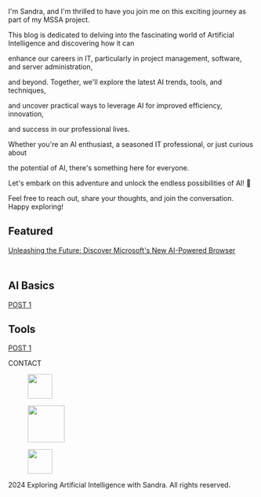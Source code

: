 <!-- wp:template-part {"slug":"header","theme":"pub/assembler","tagName":"header"} /-->

<!-- wp:group {"tagName":"main","style":{"spacing":{"blockGap":"0","margin":{"top":"0","bottom":"0"}}},"layout":{"type":"constrained"}} -->
<main class="wp-block-group" style="margin-top:0;margin-bottom:0"><!-- wp:group {"metadata":{"name":"Call to Action"},"align":"full","className":"is-style-section-3","layout":{"type":"default"}} -->
<div class="wp-block-group alignfull is-style-section-3"><!-- wp:cover {"url":"https://isandradavis.wordpress.com/wp-content/uploads/2024/08/1-5.png","id":111,"dimRatio":50,"customOverlayColor":"#010101","isUserOverlayColor":true,"minHeight":70,"minHeightUnit":"vh","metadata":{"name":"Intro"},"align":"full","className":"alignfull","style":{"spacing":{"padding":{"top":"var:preset|spacing|20","bottom":"var:preset|spacing|20","left":"0","right":"0"},"margin":{"top":"0","bottom":"0"}},"border":{"width":"100px"}},"layout":{"type":"constrained"}} -->
<div class="wp-block-cover alignfull" style="border-width:100px;margin-top:0;margin-bottom:0;padding-top:var(--wp--preset--spacing--20);padding-right:0;padding-bottom:var(--wp--preset--spacing--20);padding-left:0;min-height:70vh"><span aria-hidden="true" class="wp-block-cover__background has-background-dim" style="background-color:#010101"></span><img class="wp-block-cover__image-background wp-image-111" alt="" src="https://isandradavis.wordpress.com/wp-content/uploads/2024/08/1-5.png" data-object-fit="cover"/><div class="wp-block-cover__inner-container"><!-- wp:group {"metadata":{"name":"Content"},"style":{"spacing":{"blockGap":"0"}},"layout":{"type":"constrained"}} -->
<div class="wp-block-group"></div>
<!-- /wp:group --></div></div>
<!-- /wp:cover -->

<!-- wp:group {"style":{"elements":{"link":{"color":{"text":"var:preset|color|theme-1"}}}},"textColor":"theme-1","layout":{"type":"flex","orientation":"vertical","justifyContent":"center","verticalAlignment":"center"}} -->
<div class="wp-block-group has-theme-1-color has-text-color has-link-color"><!-- wp:paragraph {"align":"center","style":{"layout":{"selfStretch":"fit","flexSize":null},"elements":{"link":{"color":{"text":"var:preset|color|theme-1"}}}},"textColor":"theme-1","fontSize":"small"} -->
<p class="has-text-align-center has-theme-1-color has-text-color has-link-color has-small-font-size">I'm Sandra, and I'm thrilled to have you join me on this exciting journey as part of my MSSA project. </p>
<!-- /wp:paragraph -->

<!-- wp:paragraph {"align":"center","style":{"layout":{"selfStretch":"fit","flexSize":null},"elements":{"link":{"color":{"text":"var:preset|color|theme-1"}}}},"textColor":"theme-1","fontSize":"small"} -->
<p class="has-text-align-center has-theme-1-color has-text-color has-link-color has-small-font-size">This blog is dedicated to delving into the fascinating world of Artificial Intelligence and discovering how it can </p>
<!-- /wp:paragraph -->

<!-- wp:paragraph {"align":"center","style":{"layout":{"selfStretch":"fit","flexSize":null},"elements":{"link":{"color":{"text":"var:preset|color|theme-1"}}}},"textColor":"theme-1","fontSize":"small"} -->
<p class="has-text-align-center has-theme-1-color has-text-color has-link-color has-small-font-size">enhance our careers in IT, particularly in project management, software, and server administration, </p>
<!-- /wp:paragraph -->

<!-- wp:paragraph {"align":"center","style":{"layout":{"selfStretch":"fit","flexSize":null},"elements":{"link":{"color":{"text":"var:preset|color|theme-1"}}}},"textColor":"theme-1","fontSize":"small"} -->
<p class="has-text-align-center has-theme-1-color has-text-color has-link-color has-small-font-size">and beyond. Together, we'll explore the latest AI trends, tools, and techniques, </p>
<!-- /wp:paragraph -->

<!-- wp:paragraph {"align":"center","style":{"layout":{"selfStretch":"fit","flexSize":null},"elements":{"link":{"color":{"text":"var:preset|color|theme-1"}}}},"textColor":"theme-1","fontSize":"small"} -->
<p class="has-text-align-center has-theme-1-color has-text-color has-link-color has-small-font-size">and uncover practical ways to leverage AI for improved efficiency, innovation, </p>
<!-- /wp:paragraph -->

<!-- wp:paragraph {"align":"center","style":{"layout":{"selfStretch":"fit","flexSize":null},"elements":{"link":{"color":{"text":"var:preset|color|theme-1"}}}},"textColor":"theme-1","fontSize":"small"} -->
<p class="has-text-align-center has-theme-1-color has-text-color has-link-color has-small-font-size">and success in our professional lives. </p>
<!-- /wp:paragraph -->

<!-- wp:paragraph {"style":{"layout":{"selfStretch":"fit","flexSize":null},"elements":{"link":{"color":{"text":"var:preset|color|theme-1"}}}},"textColor":"theme-1","fontSize":"small"} -->
<p class="has-theme-1-color has-text-color has-link-color has-small-font-size">Whether you're an AI enthusiast, a seasoned IT professional, or just curious about </p>
<!-- /wp:paragraph -->

<!-- wp:paragraph {"style":{"layout":{"selfStretch":"fit","flexSize":null},"elements":{"link":{"color":{"text":"var:preset|color|theme-1"}}}},"textColor":"theme-1","fontSize":"small"} -->
<p class="has-theme-1-color has-text-color has-link-color has-small-font-size">the potential of AI, there's something here for everyone.</p>
<!-- /wp:paragraph -->

<!-- wp:paragraph {"style":{"layout":{"selfStretch":"fit","flexSize":null},"elements":{"link":{"color":{"text":"var:preset|color|theme-1"}}}},"textColor":"theme-1","fontSize":"small"} -->
<p class="has-theme-1-color has-text-color has-link-color has-small-font-size">Let's embark on this adventure and unlock the endless possibilities of AI! 🚀</p>
<!-- /wp:paragraph -->

<!-- wp:paragraph -->
<p></p>
<!-- /wp:paragraph -->

<!-- wp:paragraph {"align":"center","style":{"layout":{"selfStretch":"fit","flexSize":null},"elements":{"link":{"color":{"text":"var:preset|color|theme-1"}}},"border":{"width":"0px","style":"none"}},"textColor":"theme-1"} -->
<p class="has-text-align-center has-theme-1-color has-text-color has-link-color" style="border-style:none;border-width:0px">Feel free to reach out, share your thoughts, and join the conversation. Happy exploring!</p>
<!-- /wp:paragraph --></div>
<!-- /wp:group -->

<!-- wp:paragraph -->
<p></p>
<!-- /wp:paragraph --></div>
<!-- /wp:group -->

<!-- wp:group {"align":"full","style":{"spacing":{"padding":{"top":"calc( 0.5 * var(\u002d\u002dwp\u002d\u002dstyle\u002d\u002droot\u002d\u002dpadding-right, var(\u002d\u002dwp\u002d\u002dcustom\u002d\u002dgap\u002d\u002dhorizontal)))","bottom":"calc( 0.5 * var(\u002d\u002dwp\u002d\u002dstyle\u002d\u002droot\u002d\u002dpadding-right, var(\u002d\u002dwp\u002d\u002dcustom\u002d\u002dgap\u002d\u002dhorizontal)))","left":"var(\u002d\u002dwp\u002d\u002dstyle\u002d\u002droot\u002d\u002dpadding-left, var(\u002d\u002dwp\u002d\u002dcustom\u002d\u002dgap\u002d\u002dhorizontal))","right":"var(\u002d\u002dwp\u002d\u002dstyle\u002d\u002droot\u002d\u002dpadding-right, var(\u002d\u002dwp\u002d\u002dcustom\u002d\u002dgap\u002d\u002dhorizontal))"},"margin":{"top":"0","bottom":"0"}}},"layout":{"type":"constrained","justifyContent":"center"}} -->
<div class="wp-block-group alignfull" style="margin-top:0;margin-bottom:0;padding-top:calc( 0.5 * var(--wp--style--root--padding-right, var(--wp--custom--gap--horizontal)));padding-right:var(--wp--style--root--padding-right, var(--wp--custom--gap--horizontal));padding-bottom:calc( 0.5 * var(--wp--style--root--padding-right, var(--wp--custom--gap--horizontal)));padding-left:var(--wp--style--root--padding-left, var(--wp--custom--gap--horizontal))"><!-- wp:heading {"textAlign":"center"} -->
<h2 class="wp-block-heading has-text-align-center">Featured</h2>
<!-- /wp:heading -->

<!-- wp:paragraph -->
<p><a href="http://www.placeholder.com" data-type="link" data-id="www.placeholder.com">Unleashing the Future: Discover Microsoft's New AI-Powered Browser</a></p>
<!-- /wp:paragraph -->

<!-- wp:spacer {"height":"8px","style":{"spacing":{"margin":{"top":"0","bottom":"0"}}}} -->
<div style="margin-top:0;margin-bottom:0;height:8px" aria-hidden="true" class="wp-block-spacer"></div>
<!-- /wp:spacer -->

<!-- wp:query {"queryId":9,"query":{"perPage":"6","pages":0,"offset":0,"postType":"post","order":"desc","orderBy":"date","author":"","search":"","exclude":[],"sticky":"","inherit":false,"status[0]":"publish","status[1]":"private"},"enhancedPagination":true,"align":"wide"} -->
<div class="wp-block-query alignwide"><!-- wp:post-template {"style":{"spacing":{"blockGap":"0"}}} -->
<!-- wp:group {"style":{"spacing":{"padding":{"top":"var:preset|spacing|20","bottom":"var:preset|spacing|20"}},"border":{"bottom":{"width":"1px"}}},"layout":{"type":"flex","flexWrap":"nowrap"}} -->
<div class="wp-block-group" style="border-bottom-width:1px;padding-top:var(--wp--preset--spacing--20);padding-bottom:var(--wp--preset--spacing--20)"><!-- wp:post-title {"textAlign":"left","level":3,"isLink":true,"className":"no-underline","style":{"layout":{"selfStretch":"fill","flexSize":null}},"fontSize":"large"} /-->

<!-- wp:post-date {"textAlign":"right","format":"M j","style":{"layout":{"selfStretch":"fit","flexSize":null}}} /--></div>
<!-- /wp:group -->
<!-- /wp:post-template --></div>
<!-- /wp:query -->

<!-- wp:spacer {"height":"var:preset|spacing|20"} -->
<div style="height:var(--wp--preset--spacing--20)" aria-hidden="true" class="wp-block-spacer"></div>
<!-- /wp:spacer --></div>
<!-- /wp:group -->

<!-- wp:group {"align":"wide","layout":{"type":"constrained"}} -->
<div class="wp-block-group alignwide"><!-- wp:columns {"align":"wide","className":"is-style-default","style":{"elements":{"link":{"color":{"text":"var:preset|color|theme-1"}}},"spacing":{"margin":{"top":"0","bottom":"0"},"blockGap":{"top":"0","left":"var:preset|spacing|40"}},"border":{"width":"0px","style":"none","radius":"0px"}},"backgroundColor":"theme-5","textColor":"theme-1","fontSize":"small"} -->
<div class="wp-block-columns alignwide is-style-default has-theme-1-color has-theme-5-background-color has-text-color has-background has-link-color has-small-font-size" style="border-style:none;border-width:0px;border-radius:0px;margin-top:0;margin-bottom:0"><!-- wp:column -->
<div class="wp-block-column"><!-- wp:heading {"textAlign":"center"} -->
<h2 class="wp-block-heading has-text-align-center">AI Basics</h2>
<!-- /wp:heading -->

<!-- wp:paragraph -->
<p><a href="http://www.placeholder.com" data-type="link" data-id="www.placeholder.com">POST 1</a></p>
<!-- /wp:paragraph --></div>
<!-- /wp:column -->

<!-- wp:column -->
<div class="wp-block-column"><!-- wp:heading {"textAlign":"center"} -->
<h2 class="wp-block-heading has-text-align-center">Tools</h2>
<!-- /wp:heading -->

<!-- wp:paragraph -->
<p><a href="http://www.placeholder.com" data-type="link" data-id="www.placeholder.com">POST 1</a></p>
<!-- /wp:paragraph --></div>
<!-- /wp:column --></div>
<!-- /wp:columns -->

<!-- wp:paragraph -->
<p></p>
<!-- /wp:paragraph --></div>
<!-- /wp:group -->

<!-- wp:paragraph -->
<p></p>
<!-- /wp:paragraph -->

<!-- wp:group {"layout":{"type":"constrained"}} -->
<div class="wp-block-group"><!-- wp:paragraph {"align":"center"} -->
<p class="has-text-align-center">CONTACT</p>
<!-- /wp:paragraph -->

<!-- wp:group {"layout":{"type":"flex","flexWrap":"nowrap","justifyContent":"center"}} -->
<div class="wp-block-group"><!-- wp:image {"id":103,"width":"50px","sizeSlug":"large","linkDestination":"none","align":"center"} -->
<figure class="wp-block-image aligncenter size-large is-resized"><img src="https://isandradavis.wordpress.com/wp-content/uploads/2024/08/linkedin-logo.jpg?w=174" alt="" class="wp-image-103" style="width:50px"/></figure>
<!-- /wp:image -->

<!-- wp:image {"id":108,"width":"75px","sizeSlug":"large","linkDestination":"none","align":"center","style":{"color":[]}} -->
<figure class="wp-block-image aligncenter size-large is-resized"><img src="https://isandradavis.wordpress.com/wp-content/uploads/2024/08/github2.png?w=313" alt="" class="wp-image-108" style="width:75px"/></figure>
<!-- /wp:image -->

<!-- wp:image {"id":106,"width":"50px","sizeSlug":"large","linkDestination":"none","align":"center","style":{"color":[]}} -->
<figure class="wp-block-image aligncenter size-large is-resized"><img src="https://isandradavis.wordpress.com/wp-content/uploads/2024/08/mail.png?w=165" alt="" class="wp-image-106" style="width:50px"/></figure>
<!-- /wp:image --></div>
<!-- /wp:group --></div>
<!-- /wp:group -->

<!-- wp:paragraph -->
<p></p>
<!-- /wp:paragraph -->

<!-- wp:paragraph {"align":"center"} -->
<p class="has-text-align-center">2024 Exploring Artificial Intelligence with Sandra. All rights reserved.</p>
<!-- /wp:paragraph --></main>
<!-- /wp:group -->
